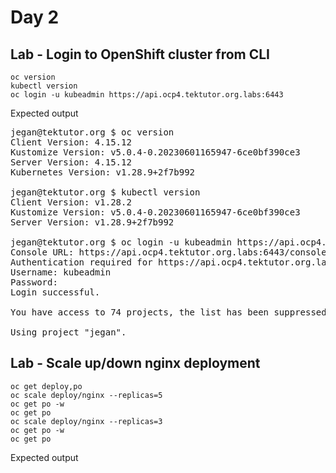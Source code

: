 # Day 2

## Lab - Login to OpenShift cluster from CLI
```
oc version
kubectl version
oc login -u kubeadmin https://api.ocp4.tektutor.org.labs:6443
```

Expected output
<pre>
jegan@tektutor.org $ oc version
Client Version: 4.15.12
Kustomize Version: v5.0.4-0.20230601165947-6ce0bf390ce3
Server Version: 4.15.12
Kubernetes Version: v1.28.9+2f7b992
  
jegan@tektutor.org $ kubectl version
Client Version: v1.28.2
Kustomize Version: v5.0.4-0.20230601165947-6ce0bf390ce3
Server Version: v1.28.9+2f7b992
  
jegan@tektutor.org $ oc login -u kubeadmin https://api.ocp4.tektutor.org.labs:6443
Console URL: https://api.ocp4.tektutor.org.labs:6443/console
Authentication required for https://api.ocp4.tektutor.org.labs:6443 (openshift)
Username: kubeadmin
Password: 
Login successful.

You have access to 74 projects, the list has been suppressed. You can list all projects with 'oc projects'

Using project "jegan".  
</pre>

## Lab - Scale up/down nginx deployment
```
oc get deploy,po
oc scale deploy/nginx --replicas=5
oc get po -w
oc get po
oc scale deploy/nginx --replicas=3
oc get po -w
oc get po
```

Expected output
<pre>

</pre>
